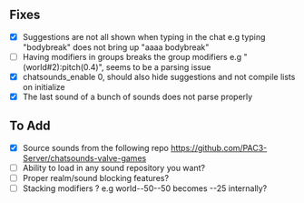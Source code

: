 ## Fixes
- [x] Suggestions are not all shown when typing in the chat e.g typing "bodybreak" does not bring up "aaaa bodybreak"
- [ ] Having modifiers in groups breaks the group modifiers e.g "(world#2):pitch(0.4)", seems to be a parsing issue
- [x] chatsounds_enable 0, should also hide suggestions and not compile lists on initialize
- [x] The last sound of a bunch of sounds does not parse properly

## To Add
- [x] Source sounds from the following repo https://github.com/PAC3-Server/chatsounds-valve-games
- [ ] Ability to load in any sound repository you want?
- [ ] Proper realm/sound blocking features?
- [ ] Stacking modifiers ? e.g world--50--50 becomes --25 internally?